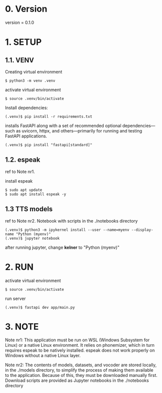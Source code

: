 # 0. Version
version = 0.1.0

# 1. SETUP
## 1.1. VENV
Creating virtual environment

    $ python3 -m venv .venv

activate virtual environment

    $ source .venv/bin/activate

Install dependencies:

    (.venv)$ pip install -r requirements.txt

installs FastAPI along with a set of recommended optional dependencies—such as uvicorn, httpx, and others—primarily for running and testing FastAPI applications.

    (.venv)$ pip install "fastapi[standard]"



## 1.2. espeak
ref to Note nr1.

install espeak

    $ sudo apt update
    $ sudo apt install espeak -y

## 1.3 TTS models
ref to Note nr2.
Notebook with scripts in the ./notebooks directory

    (.venv)$ python3 -m ipykernel install --user --name=myenv --display-name "Python (myenv)"
    (.venv)$ jupyter notebook

after running jupyter, change **kelner** to "Python (myenv)"
     
# 2. RUN
activate virtual environment

    $ source .venv/bin/activate

run server

    (.venv)$ fastapi dev app/main.py

# 3. NOTE

Note nr1: This application must be run on WSL (Windows Subsystem for Linux) or a native Linux environment. It relies on phonemizer, which in turn requires espeak to be natively installed. espeak does not work properly on Windows without a native Linux layer.

Note nr2: The contents of models, datasets, and vocoder are stored locally, in the ./models directory, to simplify the process of making them available to the application. Because of this, they must be downloaded manually first. Download scripts are provided as Jupyter notebooks in the ./notebooks directory